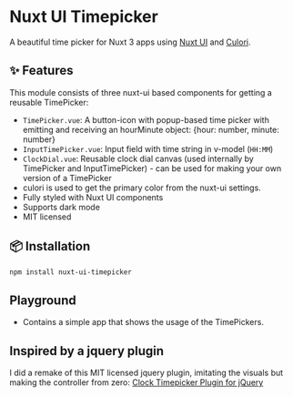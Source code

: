 # Nuxt UI Timepicker

A beautiful time picker for Nuxt 3 apps using [Nuxt UI](https://ui.nuxt.com) and [Culori](https://culorijs.org).

## ✨ Features

This module consists of three nuxt-ui based components for getting a reusable TimePicker:

- `TimePicker.vue`: A button-icon with popup-based time picker with emitting and receiving an hourMinute object: {hour: number, minute: number}
- `InputTimePicker.vue`: Input field with time string in v-model (`HH:MM`)
- `ClockDial.vue`: Reusable clock dial canvas (used internally by TimePicker and InputTimePicker) - can be used for making your own version of a TimePicker
- culori is used to get the primary color from the nuxt-ui settings.
- Fully styled with Nuxt UI components
- Supports dark mode
- MIT licensed

## 📦 Installation

```bash
npm install nuxt-ui-timepicker
```

## Playground

- Contains a simple app that shows the usage of the TimePickers.

## Inspired by a jquery plugin

I did a remake of this MIT licensed jquery plugin, imitating the visuals but making the controller from zero: [Clock Timepicker Plugin for jQuery](https://github.com/loebi-ch/jquery-clock-timepicker)

